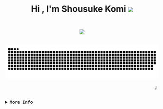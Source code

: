 
<!---
Komi7/Komi7 is a ✨ special ✨ repository because its `README.md` (this file) appears on your GitHub profile.
You can click the Preview link to take a look at your changes.
--->
<h1 align="center">Hi , I'm Shousuke Komi <img src="https://media.giphy.com/media/hvRJCLFzcasrR4ia7z/giphy.gif" width="35"></h1>
<p align="center">
 <h1 align="center"> <p align="center">
  <img src="https://readme-typing-svg.herokuapp.com?multiline=true&lines=+.+.+.+.+.+.+.+.+.+Linux+user+">
  </h1>
 
</p>


<div align="center">

  <img  src="https://github.com/Komi7/resources/blob/main/img/grid-snake.svg"
       alt="snake" /></a>
</div>

       
       
       
       
<p align="right"><strong><samp>」</samp></strong></p>

<br>

<details>
<summary><samp><b>More Info</b></samp></summary>



  <summary>☎️ contact me</summary>
<div>
  <samp>
    <h2 align="center">😎 you can reach me by:</h2>
    <p align="center">
      <br/>
      <a href="https://t.me/pxledit" target="blank"><img align="center"
         src="https://img.shields.io/badge/-Telegram-brightgreen.svg?style=for-the-badge&logo=Telegram&logoColor=white"
         alt="komii" height="30"/></a>
      <a href="https://discord.com/channels/@me/724963674477035561" target="blank"><img align="center"
         src="https://img.shields.io/badge/-Discord-blue.svg?style=for-the-badge&logo=Discord&logoColor=white""
         alt="komii" height="30"/></a>
      <a href="https://instagram.com/pxlediit" target="blank"><img align="center"
         src="https://img.shields.io/badge/instagram-%23E4405F.svg?style=for-the-badge&logo=Instagram&logoColor=white"
         alt="komii" height="30"/></a>
         
         
<p align="center">     
<img src="https://readme-typing-svg.herokuapp.com?size=23&duration=1&pause=1000&color=F70000&center=true&vCenter=true&width=435&lines=++Mail+%3A+shousuke%40naver.com" alt="Typing SVG" />
     
  ***     
       
       
       
       
  <h1 <p align="center">  
       
  Current wm, distro & etc  </h1>
       
    
       
 

 
       
       
<div>

<table align=center><tr><td>
<b>- Operating System: </b><a href="https://archlinux.org">archlinux</a><br />
<b>- Window Manager: </b><a href="https://github.com/hyprwm/Hyprland">Hyprland</a><br />
<b>- Terminal: </b><a href="https://github.com/alacritty/alacritty">Alacritty</a><br />
<b>- Shell: </b><a href="https://www.zsh.org">ZSH</a><br />
<b>- Editor: </b><a href="https://neovim.io/">neovim</a><br />
<b>- GPU: </b><a href="https://www.nvidia.com">Nvidia</a><br /></table>
       </div>
 
***
    
       
       
```mermaid
graph LR
A[Linux] --> B((Arch))
A --> C(Ubuntu for server)
B -- Gpu passth + WIN  --> D{Happy!}
C --> D
```
       
       
       
       
       
       
       
       

</details>
</div>
